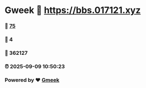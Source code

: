 # Gweek :link: https://bbs.017121.xyz 
### :page_facing_up: [75](https://bbs.017121.xyz/tag.html) 
### :speech_balloon: 4 
### :hibiscus: 362127 
### :alarm_clock: 2025-09-09 10:50:23 
### Powered by :heart: [Gmeek](https://github.com/Meekdai/Gmeek)
